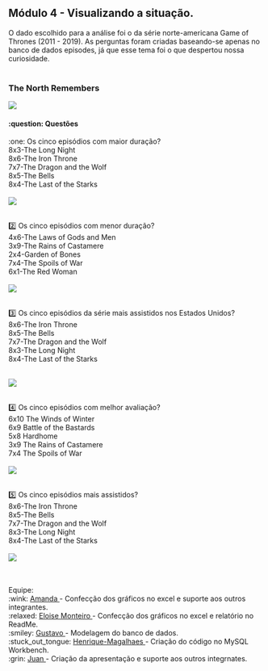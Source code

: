 ## Módulo 4 - Visualizando a situação.

 O dado escolhido para a análise foi o da série norte-americana Game of Thrones (2011 - 2019). As perguntas foram criadas baseando-se apenas no banco de dados episodes, já que esse tema foi o que despertou nossa curiosidade.  <br> <br> 
 <div >
  <h3> The North Remembers </h3>
  <img src="https://rollingstone.uol.com.br/media/_versions/robb-stark-red-wedding-got-hbo_widelg.jpg" width="" height=""/>
</div>
<div>
<h4> :question: Questões </h4>  
:one: Os cinco episódios com maior duração? <br>
8x3-The Long Night<br>
8x6-The Iron Throne<br>
7x7-The Dragon and the Wolf<br>
8x5-The Bells<br>
8x4-The Last of the Starks<br><br>
 <img src="https://user-images.githubusercontent.com/113181382/212575286-88f771b1-9711-43ab-92f5-11925d07b0e7.png" width="" height=""/><br><br>

:two: Os cinco episódios com menor duração? <br>
4x6-The Laws of Gods and Men<br>
3x9-The Rains of Castamere<br>
2x4-Garden of Bones<br>
7x4-The Spoils of War<br>
6x1-The Red Woman<br><br>
 <img src="https://user-images.githubusercontent.com/113181382/212575409-edf914d3-32d8-4ab0-b287-c5f5ff15b831.png" width="" height=""/><br><br>


:three: Os cinco episódios da série mais assistidos nos Estados Unidos? <br>
8x6-The Iron Throne<br>
8x5-The Bells<br>
7x7-The Dragon and the Wolf<br>
8x3-The Long Night<br>
8x4-The Last of the Starks<br><br>

<img src="https://user-images.githubusercontent.com/113181382/212575489-69a98696-727f-41a8-aa85-5b021b14f969.png" /><br><br>

:four: Os cinco episódios com melhor avaliação? <br> 
6x10	The Winds of Winter<br>
6x9	Battle of the Bastards<br>
5x8	Hardhome<br>
3x9	The Rains of Castamere<br>
7x4	The Spoils of War<br><br>
<img src="https://user-images.githubusercontent.com/113181382/212575548-9c6623cc-7566-4362-b1a6-76a2a26cd131.png" /><br><br>


:five: Os cinco episódios mais assistidos? <br>
8x6-The Iron Throne<br>
8x5-The Bells<br>
7x7-The Dragon and the Wolf<br>
8x3-The Long Night<br>
8x4-The Last of the Starks<br><br>
<img src="https://user-images.githubusercontent.com/113181382/212575597-9d9c07ce-9532-4ded-9949-7a2a22eedc72.png" /><br><br>


</div>
<br>
<div>
Equipe: <br>
:wink: <a href="https://github.com/amandaafreitas"> Amanda </a> - Confecção dos gráficos no excel e suporte aos outros integrantes. <br>
:relaxed: <a href="https://github.com/eloisemf">Eloise Monteiro </a> - Confecção dos gráficos no excel e relatório no ReadMe. <br>
:smiley: <a href="https://github.com/gustavo-ribeiro-couto"> Gustavo </a> - Modelagem do banco de dados. <br>
:stuck_out_tongue: <a href="https://github.com/">Henrique-Magalhaes </a> - Criação do código no MySQL Workbench.  <br>
:grin: <a href="https://github.com/"> Juan </a> - Criação da apresentação e suporte aos outros integrnates. <br>
</div>

